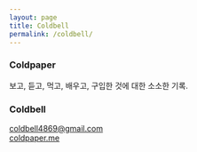 ```yaml
---
layout: page
title: Coldbell
permalink: /coldbell/
---
```


### Coldpaper
보고, 듣고, 먹고, 배우고, 구입한 것에 대한 소소한 기록.

### Coldbell
[coldbell4869@gmail.com](mailto:coldbell4869@gmail.com)  
[coldpaper.me](https://coldbell4869.github.io)
